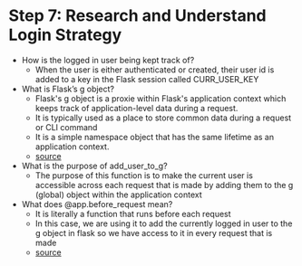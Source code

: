 # Step 7: Research and Understand Login Strategy

- How is the logged in user being kept track of?
  - When the user is either authenticated or created, their user id is added to a key in the Flask session called CURR_USER_KEY
- What is Flask’s g object?
  - Flask's g object is a proxie within Flask's application context which keeps track of application-level data during a request.
  - It is typically used as a place to store common data during a request or CLI command
  - It is a simple namespace object that has the same lifetime as an application context.
  - [source](https://flask.palletsprojects.com/en/1.1.x/appcontext/)
- What is the purpose of add_user_to_g?
  - The purpose of this function is to make the current user is accessible across each request that is made by adding them to the g (global) object within the application context
- What does @app.before_request mean?
  - It is literally a function that runs before each request
  - In this case, we are using it to add the currently logged in user to the g object in flask so we have access to it in every request that is made
  - [source](https://flask.palletsprojects.com/en/1.1.x/api/)